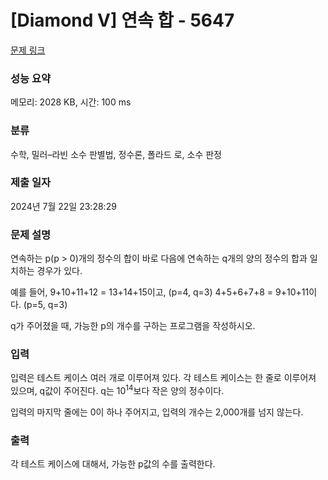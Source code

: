 # [Diamond V] 연속 합 - 5647 

[문제 링크](https://www.acmicpc.net/problem/5647) 

### 성능 요약

메모리: 2028 KB, 시간: 100 ms

### 분류

수학, 밀러–라빈 소수 판별법, 정수론, 폴라드 로, 소수 판정

### 제출 일자

2024년 7월 22일 23:28:29

### 문제 설명

<p>연속하는 p(p > 0)개의 정수의 합이 바로 다음에 연속하는 q개의 양의 정수의 합과 일치하는 경우가 있다.</p>

<p>예를 들어, 9+10+11+12 = 13+14+15이고, (p=4, q=3) 4+5+6+7+8 = 9+10+11이다. (p=5, q=3)</p>

<p>q가 주어졌을 때, 가능한 p의 개수를 구하는 프로그램을 작성하시오.</p>

### 입력 

 <p>입력은 테스트 케이스 여러 개로 이루어져 있다. 각 테스트 케이스는 한 줄로 이루어져 있으며, q값이 주어진다. q는 10<sup>14</sup>보다 작은 양의 정수이다.</p>

<p>입력의 마지막 줄에는 0이 하나 주어지고, 입력의 개수는 2,000개를 넘지 않는다.</p>

### 출력 

 <p>각 테스트 케이스에 대해서, 가능한 p값의 수를 출력한다.</p>

